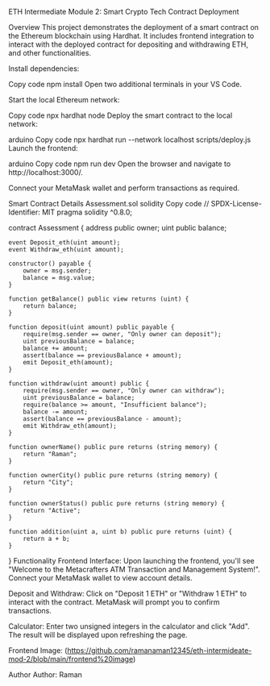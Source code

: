 ETH Intermediate Module 2: Smart Crypto Tech Contract Deployment


Overview
This project demonstrates the deployment of a smart contract on the Ethereum blockchain using Hardhat. It includes frontend integration to interact with the deployed contract for depositing and withdrawing ETH, and other functionalities.

Install dependencies:

Copy code
npm install
Open two additional terminals in your VS Code.

Start the local Ethereum network:

Copy code
npx hardhat node
Deploy the smart contract to the local network:

arduino
Copy code
npx hardhat run --network localhost scripts/deploy.js
Launch the frontend:

arduino
Copy code
npm run dev
Open the browser and navigate to http://localhost:3000/.

Connect your MetaMask wallet and perform transactions as required.

Smart Contract Details
Assessment.sol
solidity
Copy code
// SPDX-License-Identifier: MIT
pragma solidity ^0.8.0;

contract Assessment {
    address public owner;
    uint public balance;

    event Deposit_eth(uint amount);
    event Withdraw_eth(uint amount);

    constructor() payable {
        owner = msg.sender;
        balance = msg.value;
    }

    function getBalance() public view returns (uint) {
        return balance;
    }

    function deposit(uint amount) public payable {
        require(msg.sender == owner, "Only owner can deposit");
        uint previousBalance = balance;
        balance += amount;
        assert(balance == previousBalance + amount);
        emit Deposit_eth(amount);
    }

    function withdraw(uint amount) public {
        require(msg.sender == owner, "Only owner can withdraw");
        uint previousBalance = balance;
        require(balance >= amount, "Insufficient balance");
        balance -= amount;
        assert(balance == previousBalance - amount);
        emit Withdraw_eth(amount);
    }

    function ownerName() public pure returns (string memory) {
        return "Raman";
    }

    function ownerCity() public pure returns (string memory) {
        return "City";
    }

    function ownerStatus() public pure returns (string memory) {
        return "Active";
    }

    function addition(uint a, uint b) public pure returns (uint) {
        return a + b;
    }
}
Functionality
Frontend Interface: Upon launching the frontend, you'll see "Welcome to the Metacrafters ATM Transaction and Management System!". Connect your MetaMask wallet to view account details.

Deposit and Withdraw: Click on "Deposit 1 ETH" or "Withdraw 1 ETH" to interact with the contract. MetaMask will prompt you to confirm transactions.

Calculator: Enter two unsigned integers in the calculator and click "Add". The result will be displayed upon refreshing the page.

Frontend Image: (https://github.com/ramanaman12345/eth-intermideate-mod-2/blob/main/frontend%20image)

Author
Author: Raman
